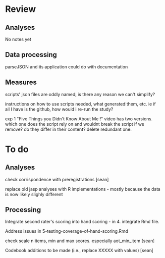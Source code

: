 # Review 

## Analyses

No notes yet

## Data processing

parseJSON and its application could do with documentation

## Measures

scripts' json files are oddly named, is there any reason we can't simplify?

instructions on how to use scripts needed, what generated them, etc. ie if all I have is the github, how would i re-run the study?

exp 1 "Five Things you Didn't Know About Me !" video has two versions. which one does the script rely on and wouldnt break the script if we remove? do they differ in their content? delete redundant one.



# To do

## Analyses

check corrispondence with preregistrations [sean]

replace old jasp analyses with R implementations - mostly because the data is now likely slighly different 

## Processing

Integrate second rater's scoring into hand scoring - in 4. integrate Rmd file.

Address issues in 5-testing-coverage-of-hand-scoring.Rmd

check scale n items, min and max scores. especially aot_min_item [sean]

Codebook additions to be made (i.e., replace XXXXX with values) [sean]

